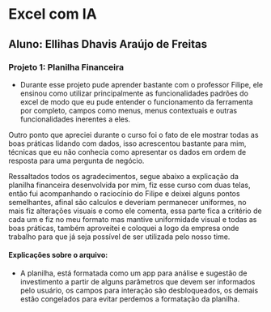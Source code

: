 # Excel com IA

## Aluno: Ellihas Dhavis Araújo de Freitas

### Projeto 1: Planilha Financeira
 - Durante esse projeto pude aprender bastante com o professor Filipe, ele ensinou como utilizar principalmente as funcionalidades padrões do excel de modo que eu pude entender o funcionamento da ferramenta por completo, campos como menus, menus contextuais e outras funcionalidades inerentes a eles.

Outro ponto que apreciei durante o curso foi o fato de ele mostrar todas as boas práticas lidando com dados, isso acrescentou bastante para mim, técnicas que eu não conhecia como apresentar os dados em ordem de resposta para uma pergunta de negócio. 

Ressaltados todos os agradecimentos, segue abaixo a explicação da planilha financeira desenvolvida por mim, fiz esse curso com duas telas, então fui acompanhando o raciocínio do Filipe e deixei alguns pontos semelhantes, afinal são calculos e deveriam permanecer uniformes, no mais fiz alterações visuais e como ele comenta, essa parte fica a critério de cada um e fiz no meu formato mas mantive uniformidade visual e todas as boas práticas, também aproveitei e coloquei a logo da empresa onde trabalho para que já seja possível de ser utilizada pelo nosso time.

#### Explicações sobre o arquivo:
- A planilha, está formatada como um app para análise e sugestão de investimento a partir de alguns parâmetros que devem ser informados pelo usuário, os campos para interação são desbloqueados, os demais estão congelados para evitar perdemos a formatação da planilha.
